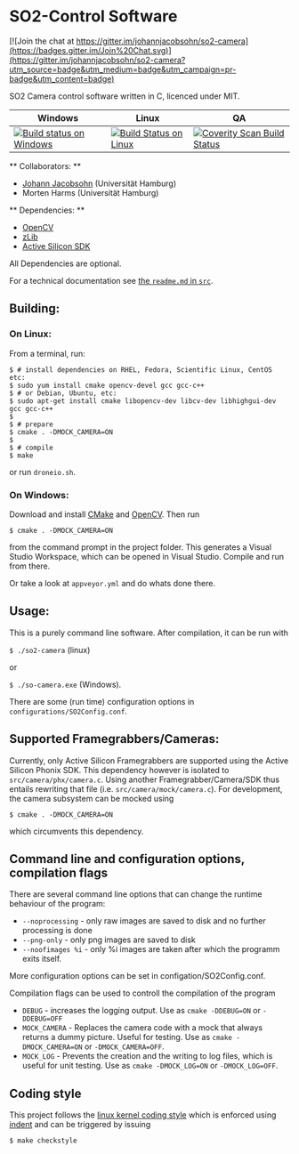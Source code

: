 SO2-Control Software
====================

[![Join the chat at https://gitter.im/johannjacobsohn/so2-camera](https://badges.gitter.im/Join%20Chat.svg)](https://gitter.im/johannjacobsohn/so2-camera?utm_source=badge&utm_medium=badge&utm_campaign=pr-badge&utm_content=badge)

SO2 Camera control software written in C, licenced under MIT.

| Windows | Linux | QA     |
| ------- | ----- | ------ |
| [![Build status on Windows](https://ci.appveyor.com/api/projects/status/wtsnd28pv7ymsabg?svg=true)](https://ci.appveyor.com/project/jjacobsohn/so2-camera) | [![Build Status on Linux](https://drone.io/bitbucket.org/jjacobsohn/so2-camera/status.png)](https://drone.io/bitbucket.org/jjacobsohn/so2-camera/latest)  | [![Coverity Scan Build Status](https://scan.coverity.com/projects/6043/badge.svg)](https://scan.coverity.com/projects/johannjacobsohn-so2-camera) |

** Collaborators: **

- [Johann Jacobsohn][jj] (Universität Hamburg)
- Morten Harms (Universität Hamburg)

** Dependencies: **

- [OpenCV][opencv]
- [zLib][zlib]
- [Active Silicon SDK](phx)

All Dependencies are optional.

For a technical documentation see [the `readme.md` in `src`](src/readme.md).


Building:
---------

### On Linux:

From a terminal, run:

````
$ # install dependencies on RHEL, Fedora, Scientific Linux, CentOS etc:
$ sudo yum install cmake opencv-devel gcc gcc-c++
$ # or Debian, Ubuntu, etc:
$ sudo apt-get install cmake libopencv-dev libcv-dev libhighgui-dev gcc gcc-c++
$
$ # prepare
$ cmake . -DMOCK_CAMERA=ON
$
$ # compile
$ make
````
or run `droneio.sh`.

### On Windows:

Download and install [CMake][cmake] and [OpenCV][opencv]. Then run

```
$ cmake . -DMOCK_CAMERA=ON
```

from the command prompt in the project folder. This generates a Visual Studio Workspace,
which can be opened in Visual Studio. Compile and run from there.

Or take a look at `appveyor.yml` and do whats done there.


Usage:
----

This is a purely command line software. After compilation, it can be run with

`$ ./so2-camera` (linux)

or

`$ ./so-camera.exe` (Windows).

There are some (run time) configuration options in
`configurations/SO2Config.conf`.



Supported Framegrabbers/Cameras:
----------------------------------

Currently, only Active Silicon Framegrabbers are supported using the Active
Silicon Phonix SDK. This dependency however is isolated to
`src/camera/phx/camera.c`. Using another Framegrabber/Camera/SDK
thus entails rewriting that file (i.e. `src/camera/mock/camera.c`).
For development, the camera subsystem can be mocked using

```
$ cmake . -DMOCK_CAMERA=ON
```

which circumvents this dependency.


Command line and configuration options, compilation flags
---------------------------------------------------------

There are several command line options that can change the runtime
behaviour of the program:

* `--noprocessing` - only raw images are saved to disk and no further processing is done
* `--png-only` - only png images are saved to disk
* `--noofimages %i` - only %i images are taken after which the programm exits itself.

More configuration options can be set in configation/SO2Config.conf.

Compilation flags can be used to controll the compilation of the program

* `DEBUG` - increases the logging output. Use as `cmake -DDEBUG=ON` or `-DDEBUG=OFF`
* `MOCK_CAMERA` - Replaces the camera code with a mock that always returns a dummy picture. Useful for testing. Use as `cmake -DMOCK_CAMERA=ON` or `-DMOCK_CAMERA=OFF`.
* `MOCK_LOG` - Prevents the creation and the writing to log files, which is useful for unit testing. Use as `cmake -DMOCK_LOG=ON` or `-DMOCK_LOG=OFF`.


Coding style
------------

This project follows the [linux kernel coding style](https://www.kernel.org/doc/Documentation/CodingStyle)
which is enforced using [indent](http://www.gnu.org/software/indent/) and can be triggered by issuing

```
$ make checkstyle
```

[jj]: johann.jacobsohn@uni-hamburg.de
[opencv]: http://opencv.org/
[zlib]: http://www.zlib.net/
[phx]: http://www.activesilicon.com/products_sw.htm#phxsdk
[cmake]: http://www.cmake.org/
